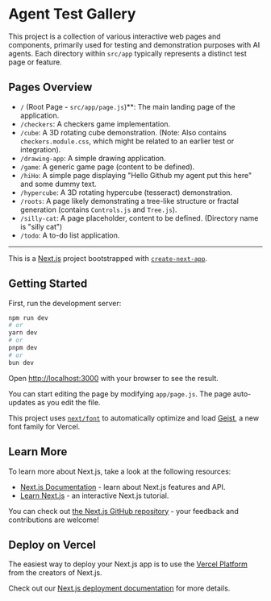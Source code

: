 # Agent Test Gallery

This project is a collection of various interactive web pages and components, primarily used for testing and demonstration purposes with AI agents. Each directory within `src/app` typically represents a distinct test page or feature.

## Pages Overview

*   `/` (Root Page - `src/app/page.js`)**: The main landing page of the application.
*   `/checkers`: A checkers game implementation.
*   `/cube`: A 3D rotating cube demonstration. (Note: Also contains `checkers.module.css`, which might be related to an earlier test or integration).
*   `/drawing-app`: A simple drawing application.
*   `/game`: A generic game page (content to be defined).
*   `/hiHo`: A simple page displaying "Hello Github my agent put this here" and some dummy text.
*   `/hypercube`: A 3D rotating hypercube (tesseract) demonstration.
*   `/roots`: A page likely demonstrating a tree-like structure or fractal generation (contains `Controls.js` and `Tree.js`).
*   `/silly-cat`: A page placeholder, content to be defined. (Directory name is "silly cat")
*   `/todo`: A to-do list application.

---

This is a [Next.js](https://nextjs.org) project bootstrapped with [`create-next-app`](https://nextjs.org/docs/app/api-reference/cli/create-next-app).

## Getting Started

First, run the development server:

```bash
npm run dev
# or
yarn dev
# or
pnpm dev
# or
bun dev
```

Open [http://localhost:3000](http://localhost:3000) with your browser to see the result.

You can start editing the page by modifying `app/page.js`. The page auto-updates as you edit the file.

This project uses [`next/font`](https://nextjs.org/docs/app/building-your-application/optimizing/fonts) to automatically optimize and load [Geist](https://vercel.com/font), a new font family for Vercel.

## Learn More

To learn more about Next.js, take a look at the following resources:

- [Next.js Documentation](https://nextjs.org/docs) - learn about Next.js features and API.
- [Learn Next.js](https://nextjs.org/learn) - an interactive Next.js tutorial.

You can check out [the Next.js GitHub repository](https://github.com/vercel/next.js) - your feedback and contributions are welcome!

## Deploy on Vercel

The easiest way to deploy your Next.js app is to use the [Vercel Platform](https://vercel.com/new?utm_medium=default-template&filter=next.js&utm_source=create-next-app&utm_campaign=create-next-app-readme) from the creators of Next.js.

Check out our [Next.js deployment documentation](https://nextjs.org/docs/app/building-your-application/deploying) for more details.

